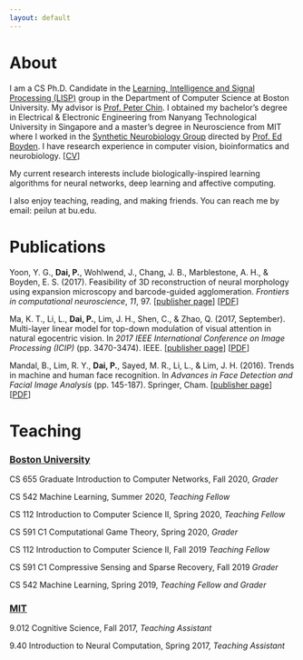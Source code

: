 ```yaml
---
layout: default
---
```


# About 

I am a CS Ph.D. Candidate in the [Learning, Intelligence and Signal Processing (LISP)](http://cs-people.bu.edu/spchin/) group in the Department of Computer Science at Boston University. My advisor is [Prof. Peter Chin](https://www.cs.bu.edu/faculty/spchin/Welcome.html). I obtained my bachelor’s degree in Electrical & Electronic Engineering from Nanyang Technological University in Singapore and a master’s degree in Neuroscience from MIT where I worked in the [Synthetic Neurobiology Group](http://syntheticneurobiology.org/) directed by [Prof. Ed Boyden](http://syntheticneurobiology.org/people/display/71/11). I have research experience in computer vision, bioinformatics and neurobiology. [[CV]](assets/pdf/peilundai_CV.pdf)

My current research interests include biologically-inspired learning algorithms for neural networks, deep learning and  affective computing. 

I also enjoy teaching, reading, and making friends. You can reach me by email: peilun at bu.edu. 

# Publications

Yoon, Y. G., **Dai, P.**, Wohlwend, J., Chang, J. B., Marblestone, A. H., & Boyden, E. S. (2017). Feasibility of 3D reconstruction of neural morphology using expansion microscopy and barcode-guided agglomeration. *Frontiers in computational neuroscience*, *11*, 97. [[publisher page](https://www.frontiersin.org/articles/10.3389/fncom.2017.00097/full)] [[PDF](https://www.frontiersin.org/articles/10.3389/fncom.2017.00097/pdf)]

Ma, K. T., Li, L., **Dai, P.**, Lim, J. H., Shen, C., & Zhao, Q. (2017, September). Multi-layer linear model for top-down modulation of visual attention in natural egocentric vision. In *2017 IEEE International Conference on Image Processing (ICIP)* (pp. 3470-3474). IEEE. [[publisher page](https://ieeexplore.ieee.org/document/8296927)] [[PDF](./papers/ma2017.pdf)]

Mandal, B., Lim, R. Y., **Dai, P.**, Sayed, M. R., Li, L., & Lim, J. H. (2016). Trends in machine and human face recognition. In *Advances in Face Detection and Facial Image Analysis* (pp. 145-187). Springer, Cham. [[publisher page](https://link.springer.com/chapter/10.1007/978-3-319-25958-1_7)] [[PDF](./papers/Mandal2016_Chapter_TrendsInMachineAndHumanFaceRec.pdf)]

# Teaching

### <u>Boston University</u>

CS 655 Graduate Introduction to Computer Networks, Fall 2020, *Grader*

CS 542 Machine Learning, Summer 2020, *Teaching Fellow*

CS 112 Introduction to Computer Science II, Spring 2020, *Teaching Fellow*

CS 591 C1 Computational Game Theory, Spring 2020, *Grader*

CS 112 Introduction to Computer Science II, Fall 2019 *Teaching Fellow*

CS 591 C1 Compressive Sensing and Sparse Recovery, Fall 2019 *Grader*

CS 542 Machine Learning, Spring 2019, *Teaching Fellow and Grader*

### <u>MIT</u>

9.012 Cognitive Science, Fall 2017, *Teaching Assistant*

9.40 Introduction to Neural Computation, Spring 2017, *Teaching Assistant*

